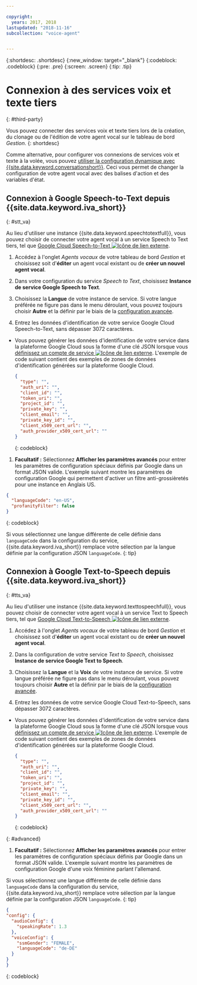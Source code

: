 ```yaml
---

copyright:
  years: 2017, 2018
lastupdated: "2018-11-16"
subcollection: "voice-agent"


---
```


{:shortdesc: .shortdesc}
{:new_window: target="_blank"}
{:codeblock: .codeblock}
{:pre: .pre}
{:screen: .screen}
{:tip: .tip}


# Connexion à des services voix et texte tiers
{: #third-party}

Vous pouvez connecter des services voix et texte tiers lors de la création, du clonage ou de l'édition de votre agent vocal sur le tableau de bord _Gestion_.
{: shortdesc}

Comme alternative, pour configurer vos connexions de services voix et texte à la volée, vous pouvez [utiliser la configuration dynamique avec {{site.data.keyword.conversationshort}}](/docs/services/voice-agent?topic=voice-agent-dynamic-donfig). Ceci vous permet de changer la configuration de votre agent vocal avec des balises d'action et des variables d'état.

## Connexion à Google Speech-to-Text depuis {{site.data.keyword.iva_short}}
{: #stt_va}

Au lieu d'utiliser une instance {{site.data.keyword.speechtotextfull}}, vous pouvez choisir de connecter votre agent vocal à un service Speech to Text tiers, tel que [Google Cloud Speech-to-Text ![Icône de lien externe](../../icons/launch-glyph.svg "Icône de lien externe")](https://cloud.google.com/speech-to-text/).

1. Accédez à l'onglet _Agents vocaux_ de votre tableau de bord _Gestion_ et choisissez soit d'**éditer** un agent vocal existant ou de **créer un nouvel agent vocal**.

1. Dans votre configuration du service _Speech to Text_, choisissez **Instance de service Google Speech to Text**.

1. Choisissez la **Langue** de votre instance de service. Si votre langue préférée ne figure pas dans le menu déroulant, vous pouvez toujours choisir **Autre** et la définir par le biais de la [configuration avancée](/docs/services/voice-agent?topic=voice-agent-third-party#advanced).

1. Entrez les données d'identification de votre service Google Cloud Speech-to-Text, sans dépasser 3072 caractères.
  * Vous pouvez générer les données d'identification de votre service dans la plateforme Google Cloud sous la forme d'une clé JSON lorsque vous [définissez un compte de service ![Icône de lien externe](../../icons/launch-glyph.svg "Icône de lien externe")](https://cloud.google.com/video-intelligence/docs/common/auth#set_up_a_service_account). L'exemple de code suivant contient des exemples de zones de données d'identification générées sur la plateforme Google Cloud.

    ```json
    {
      "type": "",
      "auth_uri": "",
      "client_id": "",
      "token_uri": "",
      "project_id": "",
      "private_key": "",
      "client_email": "",
      "private_key_id": "",
      "client_x509_cert_url": "",
      "auth_provider_x509_cert_url": ""
    }
    ```
    {: codeblock}

1. **Facultatif :** Sélectionnez **Afficher les paramètres avancés** pour entrer les paramètres de configuration spéciaux définis par Google dans un format JSON valide.
  L'exemple suivant montre les paramètres de configuration Google qui permettent d'activer un filtre anti-grossièretés pour une instance en Anglais US.
  ```json
  {
    "languageCode": "en-US",
    "profanityFilter": false
  }
  ```
  {: codeblock}

  Si vous sélectionnez une langue différente de celle définie dans `languageCode` dans la configuration du service, {{site.data.keyword.iva_short}} remplace votre sélection par la langue définie par la configuration JSON `languageCode`.
  {: tip}

## Connexion à Google Text-to-Speech depuis {{site.data.keyword.iva_short}}
{: #tts_va}

Au lieu d'utiliser une instance {{site.data.keyword.texttospeechfull}}, vous pouvez choisir de connecter votre agent vocal à un service Text to Speech tiers, tel que [Google Cloud Text-to-Speech ![Icône de lien externe](../../icons/launch-glyph.svg "Icône de lien externe")](https://cloud.google.com/text-to-speech/).

1. Accédez à l'onglet _Agents vocaux_ de votre tableau de bord _Gestion_ et choisissez soit d'**éditer** un agent vocal existant ou de **créer un nouvel agent vocal**.

1. Dans la configuration de votre service _Text to Speech_, choisissez **Instance de service Google Text to Speech**.

1. Choisissez la **Langue** et la **Voix** de votre instance de service. Si votre langue préférée ne figure pas dans le menu déroulant, vous pouvez toujours choisir **Autre** et la définir par le biais de la [configuration avancée](/docs/services/voice-agent?topic=voice-agent-third-party#advanced).

1. Entrez les données de votre service Google Cloud Text-to-Speech, sans dépasser 3072 caractères.
  * Vous pouvez générer les données d'identification de votre service dans la plateforme Google Cloud sous la forme d'une clé JSON lorsque vous [définissez un compte de service ![Icône de lien externe](../../icons/launch-glyph.svg "Icône de lien externe")](https://cloud.google.com/video-intelligence/docs/common/auth#set_up_a_service_account). L'exemple de code suivant contient des exemples de zones de données d'identification générées sur la plateforme Google Cloud.

    ```json
    {
      "type": "",
      "auth_uri": "",
      "client_id": "",
      "token_uri": "",
      "project_id": "",
      "private_key": "",
      "client_email": "",
      "private_key_id": "",
      "client_x509_cert_url": "",
      "auth_provider_x509_cert_url": ""
    }
    ```
    {: codeblock}

{: #advanced}
1. **Facultatif :** Sélectionnez **Afficher les paramètres avancés** pour entrer les paramètres de configuration spéciaux définis par Google dans un format JSON valide.
  L'exemple suivant montre les paramètres de configuration Google d'une voix féminine parlant l'allemand.

  Si vous sélectionnez une langue différente de celle définie dans `languageCode` dans la configuration du service, {{site.data.keyword.iva_short}} remplace votre sélection par la langue définie par la configuration JSON `languageCode`.
  {: tip}

  ```json
  {
  "config": {
    "audioConfig": {
      "speakingRate": 1.3
    },
    "voiceConfig": {
      "ssmGender": "FEMALE",
      "languageCode": "de-DE"
    }
  }
  }
  ```
  {: codeblock}
